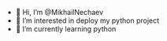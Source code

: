 - 👋 Hi, I’m @MikhailNechaev
- 👀 I’m interested in deploy my python project
- 🌱 I’m currently learning python

